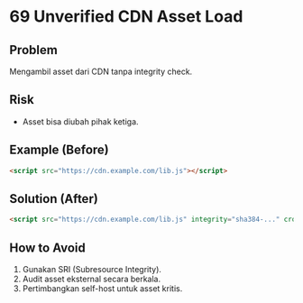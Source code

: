 # 69 Unverified CDN Asset Load

## Problem
Mengambil asset dari CDN tanpa integrity check.

## Risk
- Asset bisa diubah pihak ketiga.

## Example (Before)
```html
<script src="https://cdn.example.com/lib.js"></script>
```

## Solution (After)
```html
<script src="https://cdn.example.com/lib.js" integrity="sha384-..." crossorigin="anonymous"></script>
```

## How to Avoid
1. Gunakan SRI (Subresource Integrity).
2. Audit asset eksternal secara berkala.
3. Pertimbangkan self-host untuk asset kritis.
